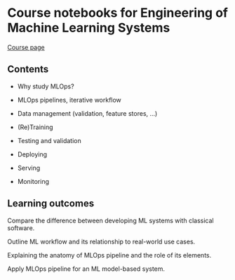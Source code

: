 # Course notebooks for Engineering of Machine Learning Systems

[Course page](https://studies.helsinki.fi/courses/course-unit/otm-995b4379-d234-4c64-bcf7-9981fc39ddfd)

## Contents

- Why study MLOps?

- MLOps pipelines, iterative workflow

- Data management (validation, feature stores, ...)

- (Re)Training

- Testing and validation

- Deploying

- Serving

- Monitoring

## Learning outcomes

Compare the difference between developing ML systems with classical software.

Outline ML workflow and its relationship to real-world use cases.

Explaining the anatomy of MLOps pipeline and the role of its elements.

Apply MLOps pipeline for an ML model-based system.
